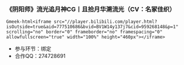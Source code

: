 ### 《阴阳师》流光追月神CG丨且拾月华溯流光（CV：名冢佳织）

`Gmeek-html<iframe src="//player.bilibili.com/player.html?isOutside=true&aid=777510686&bvid=BV1W14y137j7&cid=959268148&p=1" scrolling="no" border="0" frameborder="no" framespacing="0" allowfullscreen="true" width="100%" height="460px"></iframe>`

- 参与环节：绑定
- 合作QQ：274728691

<!-- ##{"timestamp":1673353513}## -->